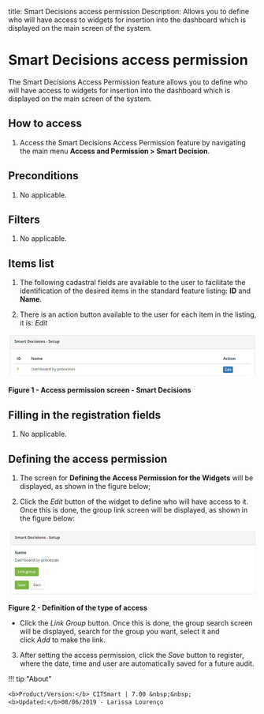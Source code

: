 title: Smart Decisions access permission
Description: Allows you to define who will have access to widgets for insertion into the dashboard which is displayed on the main screen of the system.

# Smart Decisions access permission

The Smart Decisions Access Permission feature allows you to define who will have
access to widgets for insertion into the dashboard which is displayed on the
main screen of the system.

How to access
-------------

1.  Access the Smart Decisions Access Permission feature by navigating the main
    menu **Access and Permission > Smart Decision**.

Preconditions
-------------

1.  No applicable.

Filters
-------

1.  No applicable.

Items list
----------

1.  The following cadastral fields are available to the user to facilitate the
    identification of the desired items in the standard feature
    listing: **ID** and **Name**.

2.  There is an action button available to the user for each item in the
    listing, it is: *Edit*

![Permissão](images/acess-smart.img1.jpg)

**Figure 1 - Access permission screen - Smart Decisions**

Filling in the registration fields
----------------------------------

1.  No applicable.

Defining the access permission
------------------------------

1.  The screen for **Defining the Access Permission for the Widgets** will be
    displayed, as shown in the figure below;

2.  Click the *Edit* button of the widget to define who will have access to it.
    Once this is done, the group link screen will be displayed, as shown in the
    figure below:

![Permissão](images/acess-smart.img2.jpg)

**Figure 2 - Definition of the type of access**

-   Click the *Link Group* button. Once this is done, the group search screen
    will be displayed, search for the group you want, select it and
    click *Add* to make the link.

3.  After setting the access permission, click the *Save* button to register,
    where the date, time and user are automatically saved for a future audit.

!!! tip "About"

    <b>Product/Version:</b> CITSmart | 7.00 &nbsp;&nbsp;
    <b>Updated:</b>08/06/2019 - Larissa Lourenço
